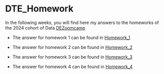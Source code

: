 # DTE_Homework

In the following weeks, you will find here my answers to the homeworks of the  2024 cohort of Data [DEZoomcamp](https://github.com/DataTalksClub/data-engineering-zoomcamp/)
- The answer for homework 1 can be found in [Homework_1](Homework_1/)
- The answer for homework 2 can be found in [Homework_2](Homework_2/)

- The answer for homework 3 can be found in [Homework_3](Homework_3/)

- The answer for homework 4 can be found in [Homework_4](Homework_4/)




